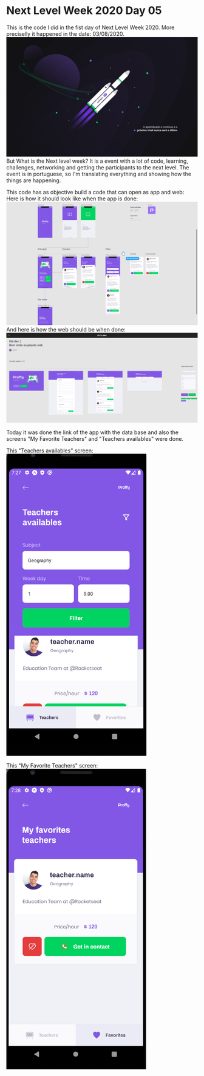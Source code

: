 # Next Level Week 2020 Day 05

This is the code I did in the fist day of Next Level Week 2020. More preciselly it happened in the date: 03/08/2020.
![NLW2020](https://github.com/MestreALMO/NextLevelWeek2020Day01/blob/master/NLW_wallpapers/1%20-%20NLW%20%2302%20-%201400x900.jpg?raw=true)
But What is the Next level week? It is a event with a lot of code, learning, challenges, networking and getting the participants to the next level. The event is in portuguese, so I'm translating everything and showing how the things are happening.

This code has as objective build a code that can open as app and web:
Here is how it should look like when the app is done:
![NLW2020App](https://github.com/MestreALMO/NextLevelWeek2020Day01/blob/master/ReadmeImgs/AppObjective.png?raw=true)
And here is how the web should be when done:
![NLW2020App](https://github.com/MestreALMO/NextLevelWeek2020Day01/blob/master/ReadmeImgs/WebObjective.png?raw=true)

Today it was done the link of the app with the data base and also the screens "My Favorite Teachers" and "Teachers availables" were done.

This "Teachers availables" screen: <br />
![NLW2020App](https://github.com/MestreALMO/NextLevelWeek2020Day05/blob/master/_ReadmeImgs/Screenshot_1.png?raw=true)

This "My Favorite Teachers" screen: <br />
![NLW2020App](https://github.com/MestreALMO/NextLevelWeek2020Day05/blob/master/_ReadmeImgs/Screenshot_2.png?raw=true)
